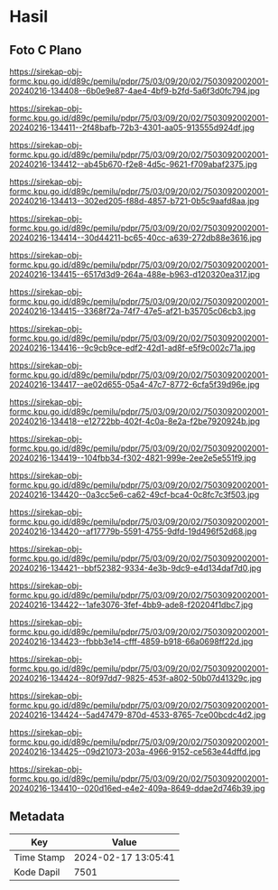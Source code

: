 # Hasil

## Foto C Plano

https://sirekap-obj-formc.kpu.go.id/d89c/pemilu/pdpr/75/03/09/20/02/7503092002001-20240216-134408--6b0e9e87-4ae4-4bf9-b2fd-5a6f3d0fc794.jpg

https://sirekap-obj-formc.kpu.go.id/d89c/pemilu/pdpr/75/03/09/20/02/7503092002001-20240216-134411--2f48bafb-72b3-4301-aa05-913555d924df.jpg

https://sirekap-obj-formc.kpu.go.id/d89c/pemilu/pdpr/75/03/09/20/02/7503092002001-20240216-134412--ab45b670-f2e8-4d5c-9621-f709abaf2375.jpg

https://sirekap-obj-formc.kpu.go.id/d89c/pemilu/pdpr/75/03/09/20/02/7503092002001-20240216-134413--302ed205-f88d-4857-b721-0b5c9aafd8aa.jpg

https://sirekap-obj-formc.kpu.go.id/d89c/pemilu/pdpr/75/03/09/20/02/7503092002001-20240216-134414--30d44211-bc65-40cc-a639-272db88e3616.jpg

https://sirekap-obj-formc.kpu.go.id/d89c/pemilu/pdpr/75/03/09/20/02/7503092002001-20240216-134415--6517d3d9-264a-488e-b963-d120320ea317.jpg

https://sirekap-obj-formc.kpu.go.id/d89c/pemilu/pdpr/75/03/09/20/02/7503092002001-20240216-134415--3368f72a-74f7-47e5-af21-b35705c06cb3.jpg

https://sirekap-obj-formc.kpu.go.id/d89c/pemilu/pdpr/75/03/09/20/02/7503092002001-20240216-134416--9c9cb9ce-edf2-42d1-ad8f-e5f9c002c71a.jpg

https://sirekap-obj-formc.kpu.go.id/d89c/pemilu/pdpr/75/03/09/20/02/7503092002001-20240216-134417--ae02d655-05a4-47c7-8772-6cfa5f39d96e.jpg

https://sirekap-obj-formc.kpu.go.id/d89c/pemilu/pdpr/75/03/09/20/02/7503092002001-20240216-134418--e12722bb-402f-4c0a-8e2a-f2be7920924b.jpg

https://sirekap-obj-formc.kpu.go.id/d89c/pemilu/pdpr/75/03/09/20/02/7503092002001-20240216-134419--104fbb34-f302-4821-999e-2ee2e5e551f9.jpg

https://sirekap-obj-formc.kpu.go.id/d89c/pemilu/pdpr/75/03/09/20/02/7503092002001-20240216-134420--0a3cc5e6-ca62-49cf-bca4-0c8fc7c3f503.jpg

https://sirekap-obj-formc.kpu.go.id/d89c/pemilu/pdpr/75/03/09/20/02/7503092002001-20240216-134420--af17779b-5591-4755-9dfd-19d496f52d68.jpg

https://sirekap-obj-formc.kpu.go.id/d89c/pemilu/pdpr/75/03/09/20/02/7503092002001-20240216-134421--bbf52382-9334-4e3b-9dc9-e4d134daf7d0.jpg

https://sirekap-obj-formc.kpu.go.id/d89c/pemilu/pdpr/75/03/09/20/02/7503092002001-20240216-134422--1afe3076-3fef-4bb9-ade8-f20204f1dbc7.jpg

https://sirekap-obj-formc.kpu.go.id/d89c/pemilu/pdpr/75/03/09/20/02/7503092002001-20240216-134423--fbbb3e14-cfff-4859-b918-66a0698ff22d.jpg

https://sirekap-obj-formc.kpu.go.id/d89c/pemilu/pdpr/75/03/09/20/02/7503092002001-20240216-134424--80f97dd7-9825-453f-a802-50b07d41329c.jpg

https://sirekap-obj-formc.kpu.go.id/d89c/pemilu/pdpr/75/03/09/20/02/7503092002001-20240216-134424--5ad47479-870d-4533-8765-7ce00bcdc4d2.jpg

https://sirekap-obj-formc.kpu.go.id/d89c/pemilu/pdpr/75/03/09/20/02/7503092002001-20240216-134425--09d21073-203a-4966-9152-ce563e44dffd.jpg

https://sirekap-obj-formc.kpu.go.id/d89c/pemilu/pdpr/75/03/09/20/02/7503092002001-20240216-134410--020d16ed-e4e2-409a-8649-ddae2d746b39.jpg


## Metadata

| Key        | Value               |
| ---------- | ------------------- |
| Time Stamp | 2024-02-17 13:05:41 |
| Kode Dapil | 7501                |




